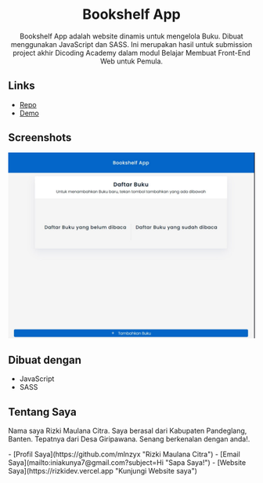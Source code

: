 <h1 align="center">Bookshelf App</h1>

<p align="center">Bookshelf App adalah website dinamis untuk mengelola Buku. Dibuat menggunakan JavaScript dan SASS.
Ini merupakan hasil untuk submission project akhir Dicoding Academy dalam modul Belajar Membuat Front-End Web untuk Pemula.</p>

## Links

- [Repo](https://github.com/mlnzyz/bookshelfApp "Bookshelf App")
- [Demo](https://bookshelfapp.vercel.app "Demo")

## Screenshots

![Home Page](./assets/img/home.jpg "Home Page")


## Dibuat dengan

- JavaScript
- SASS

## Tentang Saya
<p>Nama saya Rizki Maulana Citra. Saya berasal dari Kabupaten Pandeglang, Banten. Tepatnya dari Desa Giripawana. Senang berkenalan dengan anda!.</p>
- [Profil Saya](https://github.com/mlnzyx "Rizki Maulana Citra")
- [Email Saya](mailto:iniakunya7@gmail.com?subject=Hi "Sapa Saya!")
- [Website Saya](https://rizkidev.vercel.app "Kunjungi Website saya")
